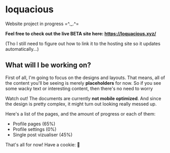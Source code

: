 # loquacious
Website project in progress =^._.^=

**Feel free to check out the live BETA site here: https://loquacious.xyz/**

(Tho I still need to figure out how to link it to the hosting site so it updates automatically...)

## What will I be working on?
First of all, I'm going to focus on the designs and layouts. That means, all of the content you'll be seeing is merely **placeholders** for now. So if you see some wacky text or interesting content, then there's no need to worry

Watch out! The documents are currently **not mobile optimized**. And since the design is pretty complex, it might turn out looking really messed up.

Here's a list of the pages, and the amount of progress or each of them:
* Profile pages (65%)
* Profile settings (0%)
* Single post vizualiser (45%)

That's all for now! Have a cookie: :cookie:
